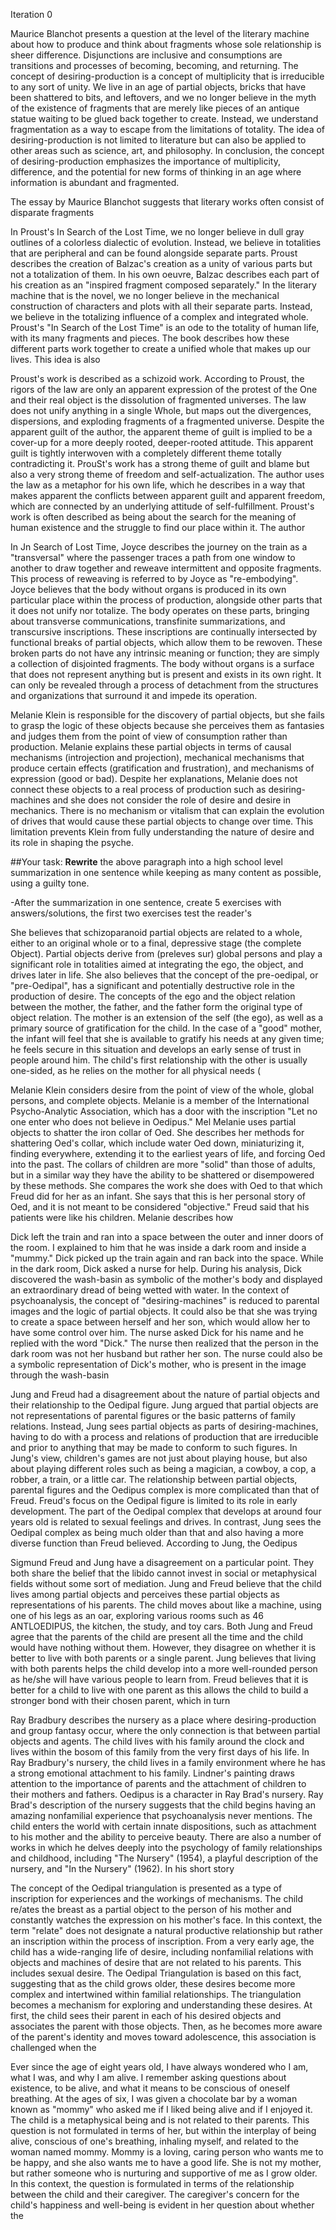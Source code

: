 



Iteration 0


Maurice Blanchot presents a question at the level of the literary machine about how to produce and think about fragments whose sole relationship is sheer difference.
Disjunctions are inclusive and consumptions are transitions and processes of becoming, becoming, and returning.
The concept of desiring-production is a concept of multiplicity that is irreducible to any sort of unity.
We live in an age of partial objects, bricks that have been shattered to bits, and leftovers, and we no longer believe in the myth of the existence of fragments that are merely like pieces of an antique statue waiting to be glued back together to create. Instead, we understand fragmentation as a way to escape from the limitations of totality.
The idea of desiring-production is not limited to literature but can also be applied to other areas such as science, art, and philosophy.
In conclusion, the concept of desiring-production emphasizes the importance of multiplicity, difference, and the potential for new forms of thinking in an age where information is abundant and fragmented.

The essay by Maurice Blanchot suggests that literary works often consist of disparate fragments

In Proust's In Search of the Lost Time, we no longer believe in dull gray outlines of a colorless dialectic of evolution.
Instead, we believe in totalities that are peripheral and can be found alongside separate parts.
Proust describes the creation of Balzac's creation as a unity of various parts but not a totalization of them.
In his own oeuvre, Balzac describes each part of his creation as an "inspired fragment composed separately."
In the literary machine that is the novel, we no longer believe in the mechanical construction of characters and plots with all their separate parts.
Instead, we believe in the totalizing influence of a complex and integrated whole.
Proust's "In Search of the Lost Time" is an ode to the totality of human life, with its many fragments and pieces.
The book describes how these different parts work together to create a unified whole that makes up our lives.
This idea is also

Proust's work is described as a schizoid work.
According to Proust, the rigors of the law are only an apparent expression of the protest of the One and their real object is the dissolution of fragmented universes.
The law does not unify anything in a single Whole, but maps out the divergences, dispersions, and exploding fragments of a fragmented universe.
Despite the apparent guilt of the author, the apparent theme of guilt is implied to be a cover-up for a more deeply rooted, deeper-rooted attitude.
This apparent guilt is tightly interwoven with a completely different theme totally contradicting it.
ProuSt's work has a strong theme of guilt and blame but also a very strong theme of freedom and self-actualization.
The author uses the law as a metaphor for his own life, which he describes in a way that makes apparent the conflicts between apparent guilt and apparent freedom, which are connected by an underlying attitude of self-fulfillment.
Proust's work is often described as being about the search for the meaning of human existence and the struggle to find our place within it.
The author

In Jn Search of Lost Time, Joyce describes the journey on the train as a "transversal" where the passenger traces a path from one window to another to draw together and reweave intermittent and opposite fragments.
This process of reweaving is referred to by Joyce as "re-embodying".
Joyce believes that the body without organs is produced in its own particular place within the process of production, alongside other parts that it does not unify nor totalize.
The body operates on these parts, bringing about transverse communications, transfinite summarizations, and transcursive inscriptions.
These inscriptions are continually intersected by functional breaks of partial objects, which allow them to be rewoven.
These broken parts do not have any intrinsic meaning or function; they are simply a collection of disjointed fragments.
The body without organs is a surface that does not represent anything but is present and exists in its own right.
It can only be revealed through a process of detachment from the structures and organizations that surround it and impede its operation.

Melanie Klein is responsible for the discovery of partial objects, but she fails to grasp the logic of these objects because she perceives them as fantasies and judges them from the point of view of consumption rather than production.
Melanie explains these partial objects in terms of causal mechanisms (introjection and projection), mechanical mechanisms that produce certain effects (gratification and frustration), and mechanisms of expression (good or bad).
Despite her explanations, Melanie does not connect these objects to a real process of production such as desiring-machines and she does not consider the role of desire and desire in mechanics.
There is no mechanism or vitalism that can explain the evolution of drives that would cause these partial objects to change over time. This limitation prevents Klein from fully understanding the nature of desire and its role in shaping the psyche. 

##Your task: **Rewrite** the above paragraph into a high school level summarization in one sentence while keeping as many content as possible, using a guilty tone.

-After the summarization in one sentence, create 5 exercises with answers/solutions, the first two exercises test the reader's

She believes that schizoparanoid partial objects are related to a whole, either to an original whole or to a final, depressive stage (the complete Object).
Partial objects derive from (preleves sur) global persons and play a significant role in totalities aimed at integrating the ego, the object, and drives later in life.
She also believes that the concept of the pre-oedipal, or "pre-Oedipal", has a significant and potentially destructive role in the production of desire.
The concepts of the ego and the object relation between the mother, the father, and the father form the original type of object relation. The mother is an extension of the self (the ego), as well as a primary source of gratification for the child. In the case of a "good" mother, the infant will feel that she is available to gratify his needs at any given time; he feels secure in this situation and develops an early sense of trust in people around him.
The child's first relationship with the other is usually one-sided, as he relies on the mother for all physical needs (

Melanie Klein considers desire from the point of view of the whole, global persons, and complete objects.
Melanie is a member of the International Psycho-Analytic Association, which has a door with the inscription "Let no one enter who does not believe in Oedipus."
Mel Melanie uses partial objects to shatter the iron collar of Oed.
She describes her methods for shattering Oed's collar, which include water Oed down, miniaturizing it, finding everywhere, extending it to the earliest years of life, and forcing Oed into the past.
The collars of children are more "solid" than those of adults, but in a similar way they have the ability to be shattered or disempowered by these methods.
She compares the work she does with Oed to that which Freud did for her as an infant. She says that this is her personal story of Oed, and it is not meant to be considered "objective."
Freud said that his patients were like his children. Melanie describes how

Dick left the train and ran into a space between the outer and inner doors of the room.
I explained to him that he was inside a dark room and inside a "mummy."
Dick picked up the train again and ran back into the space.
While in the dark room, Dick asked a nurse for help.
During his analysis, Dick discovered the wash-basin as symbolic of the mother's body and displayed an extraordinary dread of being wetted with water.
In the context of psychoanalysis, the concept of "desiring-machines" is reduced to parental images and the logic of partial objects.
It could also be that she was trying to create a space between herself and her son, which would allow her to have some control over him.
The nurse asked Dick for his name and he replied with the word "Dick." The nurse then realized that the person in the dark room was not her husband but rather her son.
The nurse could also be a symbolic representation of Dick's mother, who is present in the image through the wash-basin

Jung and Freud had a disagreement about the nature of partial objects and their relationship to the Oedipal figure.
Jung argued that partial objects are not representations of parental figures or the basic patterns of family relations.
Instead, Jung sees partial objects as parts of desiring-machines, having to do with a process and relations of production that are irreducible and prior to anything that may be made to conform to such figures.
In Jung's view, children's games are not just about playing house, but also about playing different roles such as being a magician, a cowboy, a cop, a robber, a train, or a little car.
The relationship between partial objects, parental figures and the Oedipus complex is more complicated than that of Freud.
Freud's focus on the Oedipal figure is limited to its role in early development. The part of the Oedipal complex that develops at around four years old is related to sexual feelings and drives.
In contrast, Jung sees the Oedipal complex as being much older than that and also having a more diverse function than Freud believed.
According to Jung, the Oedipus

Sigmund Freud and Jung have a disagreement on a particular point.
They both share the belief that the libido cannot invest in social or metaphysical fields without some sort of mediation.
Jung and Freud believe that the child lives among partial objects and perceives these partial objects as representations of his parents.
The child moves about like a machine, using one of his legs as an oar, exploring various rooms such as 46 ANTLOEDIPUS, the kitchen, the study, and toy cars.
Both Jung and Freud agree that the parents of the child are present all the time and the child would have nothing without them. However, they disagree on whether it is better to live with both parents or a single parent. 
Jung believes that living with both parents helps the child develop into a more well-rounded person as he/she will have various people to learn from. Freud believes that it is better for a child to live with one parent as this allows the child to build a stronger bond with their chosen parent, which in turn

Ray Bradbury describes the nursery as a place where desiring-production and group fantasy occur, where the only connection is that between partial objects and agents.
The child lives with his family around the clock and lives within the bosom of this family from the very first days of his life.
In Ray Bradbury's nursery, the child lives in a family environment where he has a strong emotional attachment to his family.
Lindner's painting draws attention to the importance of parents and the attachment of children to their mothers and fathers.
Oedipus is a character in Ray Brad's nursery.
Ray Brad's description of the nursery suggests that the child begins having an amazing nonfamilial experience that psychoanalysis never mentions.
The child enters the world with certain innate dispositions, such as attachment to his mother and the ability to perceive beauty.
There are also a number of works in which he delves deeply into the psychology of family relationships and childhood, including "The Nursery" (1954), a playful description of the nursery, and "In the Nursery" (1962).
In his short story

The concept of the Oedipal triangulation is presented as a type of inscription for experiences and the workings of mechanisms.
The child re/ates the breast as a partial object to the person of his mother and constantly watches the expression on his mother's face.
In this context, the term "relate" does not designate a natural productive relationship but rather an inscription within the process of inscription.
From a very early age, the child has a wide-ranging life of desire, including nonfamilial relations with objects and machines of desire that are not related to his parents. This includes sexual desire.
The Oedipal Triangulation is based on this fact, suggesting that as the child grows older, these desires become more complex and intertwined within familial relationships. The triangulation becomes a mechanism for exploring and understanding these desires.
At first, the child sees their parent in each of his desired objects and associates the parent with those objects. Then, as he becomes more aware of the parent's identity and moves toward adolescence, this association is challenged when the

Ever since the age of eight years old, I have always wondered who I am, what I was, and why I am alive.
I remember asking questions about existence, to be alive, and what it means to be conscious of oneself breathing.
At the ages of six, I was given a chocolate bar by a woman known as "mommy" who asked me if I liked being alive and if I enjoyed it.
The child is a metaphysical being and is not related to their parents.
This question is not formulated in terms of her, but within the interplay of being alive, conscious of one's breathing, inhaling myself, and related to the woman named mommy.
Mommy is a loving, caring person who wants me to be happy, and she also wants me to have a good life.
She is not my mother, but rather someone who is nurturing and supportive of me as I grow older.
In this context, the question is formulated in terms of the relationship between the child and their caregiver.
The caregiver's concern for the child's happiness and well-being is evident in her question about whether the
